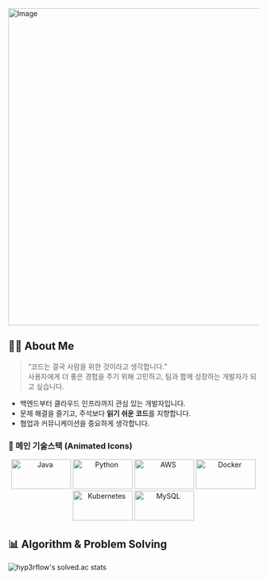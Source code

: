 <!-- 헤더 배너 -->
<!--      ![header](https://capsule-render.vercel.app/api?type=waving&color=0:90e0ef,100:0077b6&height=200&text=Kibeom's%20GITHUB&fontColor=ffffff&fontSize=50&animation=twinkling&fontAlign=68&fontAlignY=36)
-->
<img width="1909" height="637" alt="Image" src="https://github.com/user-attachments/assets/f0804a59-562d-4815-a267-6b731cf373f1" />

## 🧑‍💻 About Me
> “코드는 결국 사람을 위한 것이라고 생각합니다.”  
> 사용자에게 더 좋은 경험을 주기 위해 고민하고,  팀과 함께 성장하는 개발자가 되고 싶습니다.  

- 백엔드부터 클라우드 인프라까지 관심 있는 개발자입니다.
- 문제 해결을 즐기고, 주석보다 **읽기 쉬운 코드**를 지향합니다.
- 협업과 커뮤니케이션을 중요하게 생각합니다.

### 🌟 메인 기술스택 (Animated Icons)
<div align="center">
  <img src="https://techstack-generator.vercel.app/java-icon.svg" alt="Java" width="120" height="60" />
  <img src="https://techstack-generator.vercel.app/python-icon.svg" alt="Python" width="120" height="60" />
  <img src="https://techstack-generator.vercel.app/aws-icon.svg" alt="AWS" width="120" height="60" />
  <img src="https://techstack-generator.vercel.app/docker-icon.svg" alt="Docker" width="120" height="60" />
  <img src="https://techstack-generator.vercel.app/kubernetes-icon.svg" alt="Kubernetes" width="120" height="60" />
  <img src="https://techstack-generator.vercel.app/mysql-icon.svg" alt="MySQL" width="120" height="60" />
</div>

## 📊 Algorithm & Problem Solving

![hyp3rflow's solved.ac stats](https://github-readme-solvedac.hyp3rflow.vercel.app/api/?handle=shinkibeom)





